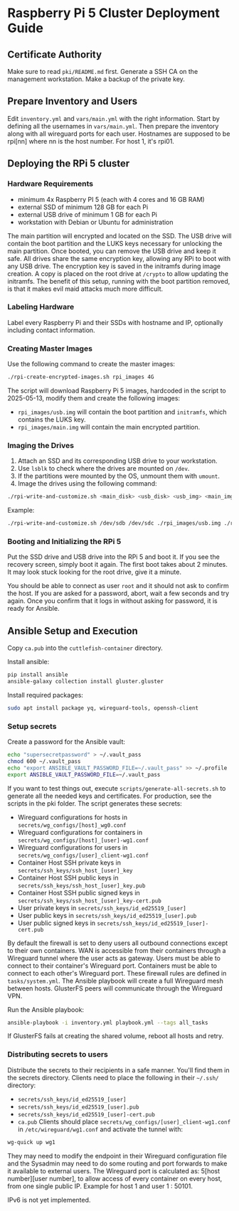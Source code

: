 # Raspberry Pi 5 Cluster Deployment Guide

## Certificate Authority

Make sure to read `pki/README.md` first.
Generate a SSH CA on the management workstation.
Make a backup of the private key.

## Prepare Inventory and Users
Edit `inventory.yml` and `vars/main.yml` with the right information.
Start by defining all the usernames in `vars/main.yml`.
Then prepare the inventory along with all wireguard ports for each user.
Hostnames are supposed to be rpi[nn] where nn is the host number. For host 1, it's rpi01.

## Deploying the RPi 5 cluster

### Hardware Requirements
- minimum 4x Raspberry PI 5 (each with 4 cores and 16 GB RAM)
- external SSD of minimum 128 GB for each Pi
- external USB drive of minimum 1 GB for each Pi
- workstation with Debian or Ubuntu for administration

The main partition will encrypted and located on the SSD. The USB drive will contain the boot partition and the LUKS keys necessary for unlocking the main partition. Once booted, you can remove the USB drive and keep it safe. All drives share the same encryption key, allowing any RPi to boot with any USB drive. The encryption key is saved in the initramfs during image creation. A copy is placed on the root drive at `/crypto` to allow updating the initramfs.
The benefit of this setup, running with the boot partition removed, is that it makes evil maid attacks much more difficult.

### Labeling Hardware

Label every Raspberry Pi and their SSDs with hostname and IP, optionally including contact information.

### Creating Master Images
Use the following command to create the master images:
```bash
./rpi-create-encrypted-images.sh rpi_images 4G
```

The script will download Raspberry Pi 5 images, hardcoded in the script to 2025-05-13, modify them and create the following images:
- `rpi_images/usb.img` will contain the boot partition and `initramfs`, which contains the LUKS key.
- `rpi_images/main.img` will contain the main encrypted partition.

### Imaging the Drives
1. Attach an SSD and its corresponding USB drive to your workstation.
2. Use `lsblk` to check where the drives are mounted on `/dev`.
3. If the partitions were mounted by the OS, unmount them with `umount`.
4. Image the drives using the following command:
```bash
./rpi-write-and-customize.sh <main_disk> <usb_disk> <usb_img> <main_img> <luks_key> <hostname> <ip/cidr> <gateway> <ca_priv_key> <ca_pub_key> <root_pass>
```
Example:
```bash
./rpi-write-and-customize.sh /dev/sdb /dev/sdc ./rpi_images/usb.img ./rpi_images/main.img ./rpi_images/rpi_luks.key "rpi03" "10.222.1.23/24" "10.222.1.1" ~/.ssh/ca ~/.ssh/ca.pub supersecret
```

### Booting and Initializing the RPi 5
Put the SSD drive and USB drive into the RPi 5 and boot it. If you see the recovery screen, simply boot it again. The first boot takes about 2 minutes.
It may look stuck looking for the root drive, give it a minute.

You should be able to connect as user `root` and it should not ask to confirm the host. If you are asked for a password, abort, wait a few seconds and try again.
Once you confirm that it logs in without asking for password, it is ready for Ansible.

## Ansible Setup and Execution
Copy `ca.pub` into the `cuttlefish-container` directory.

Install ansible:
```bash
pip install ansible
ansible-galaxy collection install gluster.gluster
```

Install required packages:
```bash
sudo apt install package yq, wireguard-tools, openssh-client
```


### Setup secrets

Create a password for the Ansible vault:
```bash
echo "supersecretpassword" > ~/.vault_pass
chmod 600 ~/.vault_pass
echo "export ANSIBLE_VAULT_PASSWORD_FILE=~/.vault_pass" >> ~/.profile
export ANSIBLE_VAULT_PASSWORD_FILE=~/.vault_pass
```

If you want to test things out, execute `scripts/generate-all-secrets.sh` to generate all the needed keys and certificates. For production, see the scripts in the pki folder.
The script generates these secrets:
- Wireguard configurations for hosts in `secrets/wg_configs/[host]_wg0.conf`
- Wireguard configurations for containers in `secrets/wg_configs/[host]_[user]-wg1.conf`
- Wireguard configurations for users in `secrets/wg_configs/[user]_client-wg1.conf`
- Container Host SSH private keys in `secrets/ssh_keys/ssh_host_[user]_key`
- Container Host SSH public keys in `secrets/ssh_keys/ssh_host_[user]_key.pub`
- Container Host SSH public signed keys in `secrets/ssh_keys/ssh_host_[user]_key-cert.pub`
- User private keys in `secrets/ssh_keys/id_ed25519_[user]`
- User public keys in `secrets/ssh_keys/id_ed25519_[user].pub`
- User public signed keys in `secrets/ssh_keys/id_ed25519_[user]-cert.pub`


By default the firewall is set to deny users all outbound connections except to their own containers. WAN is accessible from their containers through a Wireguard tunnel where the user acts as gateway. Users must be able to connect to their container's Wireguard port. Containers must be able to connect to each other's Wireguard port. These firewall rules are defined in `tasks/system.yml`.
The Ansible playbook will create a full Wireguard mesh between hosts. GlusterFS peers will communicate through the Wireguard VPN.

Run the Ansible playbook:
```bash
ansible-playbook -i inventory.yml playbook.yml --tags all_tasks
```

If GlusterFS fails at creating the shared volume, reboot all hosts and retry.

### Distributing secrets to users
Distribute the secrets to their recipients in a safe manner. You'll find them in the secrets directory.
Clients need to place the following in their `~/.ssh/` directory:
- `secrets/ssh_keys/id_ed25519_[user]`
- `secrets/ssh_keys/id_ed25519_[user].pub`
- `secrets/ssh_keys/id_ed25519_[user]-cert.pub`
- `ca.pub`
Clients should place `secrets/wg_configs/[user]_client-wg1.conf` in `/etc/wireguard/wg1.conf` and activate the tunnel with:
```bash
wg-quick up wg1
```
They may need to modify the endpoint in their Wireguard configuration file and the Sysadmin may need to do some routing and port forwards to make it available to external users.
The Wireguard port is calculated as: 5[host number][user number], to allow access of every container on every host, from one single public IP. Example for host 1 and user 1 : 50101.

IPv6 is not yet implemented.